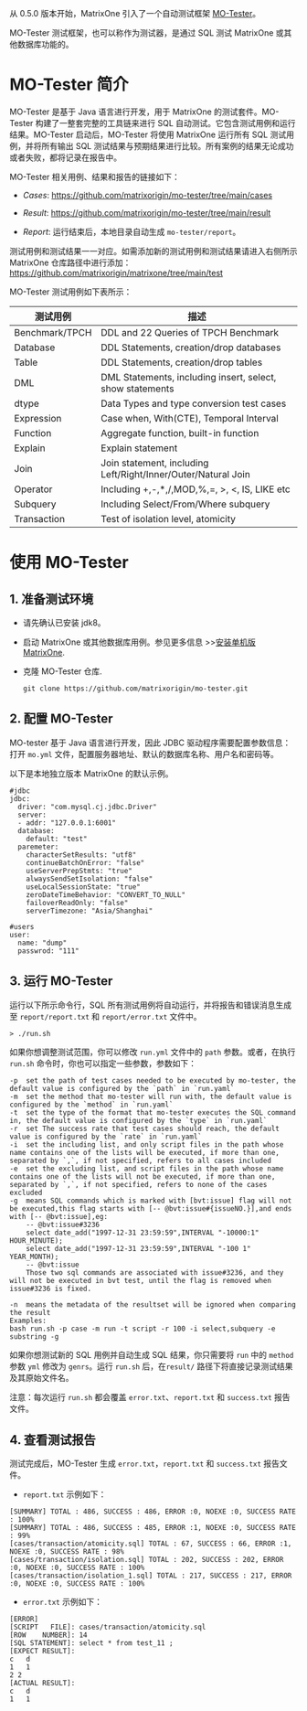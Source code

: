 从 0.5.0 版本开始，MatrixOne 引入了一个自动测试框架 [MO-Tester](https://github.com/matrixorigin/mo-tester)。

MO-Tester 测试框架，也可以称作为测试器，是通过 SQL 测试 MatrixOne 或其他数据库功能的。

# MO-Tester 简介

MO-Tester 是基于 Java 语言进行开发，用于 MatrixOne 的测试套件。MO-Tester 构建了一整套完整的工具链来进行 SQL 自动测试。它包含测试用例和运行结果。MO-Tester 启动后，MO-Tester 将使用 MatrixOne 运行所有 SQL 测试用例，并将所有输出 SQL 测试结果与预期结果进行比较。所有案例的结果无论成功或者失败，都将记录在报告中。

MO-Tester 相关用例、结果和报告的链接如下：

* *Cases*: <https://github.com/matrixorigin/mo-tester/tree/main/cases>

* *Result*: <https://github.com/matrixorigin/mo-tester/tree/main/result>

* *Report*: 运行结束后，本地目录自动生成 `mo-tester/report`。

测试用例和测试结果一一对应。如需添加新的测试用例和测试结果请进入右侧所示 MatrixOne 仓库路径中进行添加：<https://github.com/matrixorigin/matrixone/tree/main/test>

MO-Tester 测试用例如下表所示：

| 测试用例     | 描述                                                  |
| -------------- | ------------------------------------------------------------ |
| Benchmark/TPCH | DDL and 22 Queries of TPCH Benchmark                         |
| Database       | DDL Statements, creation/drop databases                      |
| Table          | DDL Statements, creation/drop tables                         |
| DML            | DML Statements, including insert, select, show statements    |
| dtype          | Data Types and type conversion test cases                    |
| Expression     | Case when, With(CTE), Temporal Interval                      |
| Function       | Aggregate function, built-in function                        |
| Explain        | Explain statement                                            |
| Join           | Join statement, including Left/Right/Inner/Outer/Natural Join |
| Operator       | Including +,-,*,/,MOD,%,=, >, <, IS, LIKE etc                |
| Subquery       | Including Select/From/Where subquery                         |
| Transaction    | Test of isolation level, atomicity                           |

# 使用 MO-Tester

## 1. 准备测试环境

* 请先确认已安装 jdk8。

* 启动 MatrixOne 或其他数据库用例。参见更多信息 >>[安装单机版 MatrixOne](https://docs.matrixorigin.io/0.5.0/MatrixOne/Get-Started/install-standalone-matrixone/).

* 克隆 MO-Tester 仓库.

  ```
  git clone https://github.com/matrixorigin/mo-tester.git
  ```

## 2. 配置 MO-Tester

MO-tester 基于 Java 语言进行开发，因此 JDBC 驱动程序需要配置参数信息：打开 `mo.yml` 文件，配置服务器地址、默认的数据库名称、用户名和密码等。

以下是本地独立版本 MatrixOne 的默认示例。

  ```
  #jdbc
  jdbc:
    driver: "com.mysql.cj.jdbc.Driver"
    server:
    - addr: "127.0.0.1:6001"
    database:
      default: "test"
    paremeter:
      characterSetResults: "utf8"
      continueBatchOnError: "false"
      useServerPrepStmts: "true"
      alwaysSendSetIsolation: "false"
      useLocalSessionState: "true"
      zeroDateTimeBehavior: "CONVERT_TO_NULL"
      failoverReadOnly: "false"
      serverTimezone: "Asia/Shanghai"

  #users
  user:
    name: "dump"
    passwrod: "111"
  ```

## 3. 运行 MO-Tester

运行以下所示命令行，SQL 所有测试用例将自动运行，并将报告和错误消息生成至 `report/report.txt` 和 `report/error.txt` 文件中。

```
> ./run.sh
```

如果你想调整测试范围，你可以修改 `run.yml` 文件中的 `path` 参数。或者，在执行 `run.sh` 命令时，你也可以指定一些参数，参数如下：

```
-p  set the path of test cases needed to be executed by mo-tester, the default value is configured by the `path` in `run.yaml`
-m  set the method that mo-tester will run with, the default value is configured by the `method` in `run.yaml`
-t  set the type of the format that mo-tester executes the SQL command in, the default value is configured by the `type` in `run.yaml`
-r  set The success rate that test cases should reach, the default value is configured by the `rate` in `run.yaml`
-i  set the including list, and only script files in the path whose name contains one of the lists will be executed, if more than one, separated by `,`, if not specified, refers to all cases included
-e  set the excluding list, and script files in the path whose name contains one of the lists will not be executed, if more than one, separated by `,`, if not specified, refers to none of the cases excluded
-g  means SQL commands which is marked with [bvt:issue] flag will not be executed,this flag starts with [-- @bvt:issue#{issueNO.}],and ends with [-- @bvt:issue],eg:
    -- @bvt:issue#3236
    select date_add("1997-12-31 23:59:59",INTERVAL "-10000:1" HOUR_MINUTE);
    select date_add("1997-12-31 23:59:59",INTERVAL "-100 1" YEAR_MONTH);
    -- @bvt:issue
    Those two sql commands are associated with issue#3236, and they will not be executed in bvt test, until the flag is removed when issue#3236 is fixed.

-n  means the metadata of the resultset will be ignored when comparing the result
Examples:
bash run.sh -p case -m run -t script -r 100 -i select,subquery -e substring -g
```

如果你想测试新的 SQL 用例并自动生成 SQL 结果，你只需要将 `run` 中的 `method` 参数 `yml` 修改为 `genrs`。运行 `run.sh` 后，在`result/` 路径下将直接记录测试结果及其原始文件名。

注意：每次运行 `run.sh` 都会覆盖 `error.txt`、`report.txt` 和 `success.txt` 报告文件。

## 4. 查看测试报告

测试完成后，MO-Tester 生成 `error.txt`，`report.txt` 和  `success.txt` 报告文件。

* `report.txt` 示例如下：

```
[SUMMARY] TOTAL : 486, SUCCESS : 486, ERROR :0, NOEXE :0, SUCCESS RATE : 100%
[SUMMARY] TOTAL : 486, SUCCESS : 485, ERROR :1, NOEXE :0, SUCCESS RATE : 99%
[cases/transaction/atomicity.sql] TOTAL : 67, SUCCESS : 66, ERROR :1, NOEXE :0, SUCCESS RATE : 98%
[cases/transaction/isolation.sql] TOTAL : 202, SUCCESS : 202, ERROR :0, NOEXE :0, SUCCESS RATE : 100%
[cases/transaction/isolation_1.sql] TOTAL : 217, SUCCESS : 217, ERROR :0, NOEXE :0, SUCCESS RATE : 100%
```

* `error.txt` 示例如下：

```
[ERROR]
[SCRIPT   FILE]: cases/transaction/atomicity.sql
[ROW    NUMBER]: 14
[SQL STATEMENT]: select * from test_11 ;
[EXPECT RESULT]:
c	d
1	1
2 2
[ACTUAL RESULT]:
c	d
1	1
```
